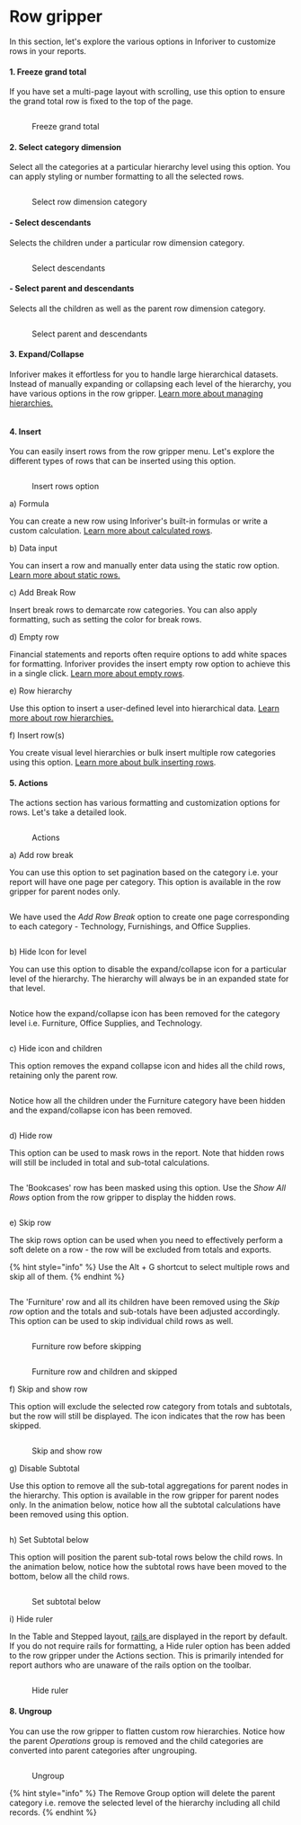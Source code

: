 # Row gripper

In this section, let's explore the various options in Inforiver to customize rows in your reports.&#x20;

#### 1. Freeze grand total

If you have set a multi-page layout with scrolling,  use this option to ensure the grand total row is fixed to the top of the page.

<figure><img src="../../../.gitbook/assets/image (331).png" alt=""><figcaption><p>Freeze grand total</p></figcaption></figure>

#### 2. Select category dimension

Select all the categories at a particular hierarchy level using this option. You can apply styling or number formatting to all the selected rows.

<figure><img src="../../../.gitbook/assets/image (8) (1) (1) (1) (1).png" alt=""><figcaption><p>Select row dimension category</p></figcaption></figure>

#### - Select descendants

Selects the children under a particular row dimension category.

<figure><img src="../../../.gitbook/assets/image (1) (1) (1) (1) (1) (1) (1) (1) (1) (1) (1) (1) (1) (1) (1) (1) (1) (1) (1) (1) (1) (1) (1) (1) (1) (1) (1) (1) (1) (1) (1) (1) (1) (1) (1) (1) (1) (1) (1).png" alt=""><figcaption><p>Select descendants</p></figcaption></figure>

#### - Select parent and descendants

Selects all the children as well as the parent row dimension category.

<figure><img src="../../../.gitbook/assets/image (2) (1) (1) (1) (1) (1) (1) (1) (1) (1) (1) (1) (1) (1) (1) (1) (1) (1) (1) (1) (1) (1) (1) (1) (1) (1).png" alt=""><figcaption><p>Select parent and descendants</p></figcaption></figure>

#### 3. Expand/Collapse

Inforiver makes it effortless for you to handle large hierarchical datasets. Instead of manually expanding or collapsing each level of the hierarchy, you have various options in the row gripper. [Learn more about managing hierarchies.](../manage-hierarchies.md)

<figure><img src="../../../.gitbook/assets/image (39) (2).png" alt=""><figcaption></figcaption></figure>

#### 4. Insert

You can easily insert rows from the row gripper menu. Let's explore the different types of rows that can be inserted using this option.

<figure><img src="../../../.gitbook/assets/image (3) (1) (1) (1) (1) (1) (1) (1) (1) (1) (1) (1) (1) (1) (1) (1) (1) (1) (1).png" alt=""><figcaption><p>Insert rows option</p></figcaption></figure>

a) Formula

You can create a new row using Inforiver's built-in formulas or write a custom calculation. [Learn more about calculated rows](../../4.-adding-business-logic-and-formulae/insert-calculated-rows/).

b) Data input

You can insert a row and manually enter data using the static row option. [Learn more about static rows.](../../4.-adding-business-logic-and-formulae/insert-manual-input-rows.md)

c) Add Break Row

Insert break rows to demarcate row categories. You can also apply formatting, such as setting the color for break rows.

d) Empty row

Financial statements and reports often require options to add white spaces for formatting. Inforiver provides the insert empty row option to achieve this in a single click.  [Learn more about empty rows](../../2.-displaying-information/basic-formatting/insert-blank-rows.md).

e) Row hierarchy

Use this option to insert a user-defined level into hierarchical data. [Learn more about row hierarchies.](../../4.-adding-business-logic-and-formulae/insert-manual-input-rows.md#id-3.-row-hierarchy)

f) Insert row(s)

You create visual level hierarchies or bulk insert multiple row categories using this option. [Learn more about bulk inserting rows](../../4.-adding-business-logic-and-formulae/insert-manual-input-rows.md#id-2.-bulk-insert-static-rows).

#### 5. Actions

The actions section has various formatting and customization options for rows. Let's take a detailed look.

<figure><img src="../../../.gitbook/assets/image (8) (1) (1) (1) (1) (1).png" alt=""><figcaption><p>Actions</p></figcaption></figure>

a) Add row break

You can use this option to set pagination based on the category i.e. your report will have one page per category. This option is available in the row gripper for parent nodes only.

<figure><img src="../../../.gitbook/assets/image (8) (7).png" alt=""><figcaption></figcaption></figure>

We have used the _Add Row Break_ option to create one page corresponding to each category - Technology, Furnishings, and Office Supplies.

<figure><img src="../../../.gitbook/assets/image (9) (6) (1).png" alt=""><figcaption></figcaption></figure>

b) Hide Icon for level

You can use this option to disable the expand/collapse icon for a particular level of the hierarchy. The hierarchy will always be in an expanded state for that level.

<figure><img src="../../../.gitbook/assets/image (11) (7).png" alt=""><figcaption></figcaption></figure>

Notice how the expand/collapse icon has been removed for the category level i.e. Furniture, Office Supplies, and Technology.

<figure><img src="../../../.gitbook/assets/image (12) (3).png" alt=""><figcaption></figcaption></figure>

c) Hide icon and children

This option removes the expand collapse icon and hides all the child rows, retaining only the parent row.

<figure><img src="../../../.gitbook/assets/image (13) (6).png" alt=""><figcaption></figcaption></figure>

Notice how all the children under the Furniture category have been hidden and the expand/collapse icon has been removed.

<figure><img src="../../../.gitbook/assets/image (14) (4).png" alt=""><figcaption></figcaption></figure>

d) Hide row

This option can be used to mask rows in the report. Note that hidden rows will still be included in total and sub-total calculations.

<figure><img src="../../../.gitbook/assets/image (16) (5).png" alt=""><figcaption></figcaption></figure>

The 'Bookcases' row has been masked using this option. Use the _Show All Rows_ option from the row gripper to display the hidden rows.

<figure><img src="../../../.gitbook/assets/image (17) (6).png" alt=""><figcaption></figcaption></figure>

e) Skip row

The skip rows option can be used when you need to effectively perform a soft delete on a row - the row will be excluded from totals and exports.

{% hint style="info" %}
Use the Alt + G shortcut to select multiple rows and skip all of them.
{% endhint %}

<figure><img src="../../../.gitbook/assets/image (5) (1) (1) (1) (1) (1) (1) (1) (1).png" alt=""><figcaption></figcaption></figure>

The 'Furniture' row and all its children have been removed using the _Skip row_ option and the totals and sub-totals have been adjusted accordingly. This option can be used to skip individual child rows as well.

<div><figure><img src="../../../.gitbook/assets/image (7) (1) (1) (1) (1) (1).png" alt=""><figcaption><p>Furniture row before skipping</p></figcaption></figure> <figure><img src="../../../.gitbook/assets/2025-02-14_12h33_46.png" alt=""><figcaption><p>Furniture row and children and skipped</p></figcaption></figure></div>

f) Skip and show row

This option will exclude the selected row category from totals and subtotals, but the row will still be displayed. The <img src="../../../.gitbook/assets/image (10) (1) (1) (1).png" alt="" data-size="line">icon indicates that the row has been skipped.

<figure><img src="../../../.gitbook/assets/image (9) (1) (1) (1).png" alt=""><figcaption><p>Skip and show row</p></figcaption></figure>

g) Disable Subtotal

Use this option to remove all the sub-total aggregations for parent nodes in the hierarchy. This option is available in the row gripper for parent nodes only. In the animation below, notice how all the subtotal calculations have been removed using this option.

<figure><img src="../../../.gitbook/assets/Disable subtotal (1).gif" alt=""><figcaption></figcaption></figure>

h) Set Subtotal below

This option will position the parent sub-total rows below the child rows. In the animation below, notice how the subtotal rows have been moved to the bottom, below all the child rows.

<figure><img src="../../../.gitbook/assets/Setsubtotalbelow.gif" alt=""><figcaption><p>Set subtotal below</p></figcaption></figure>

i) Hide ruler

In the Table and Stepped layout, [rails ](../actions/rails.md)are displayed in the report by default. If you do not require rails for formatting, a Hide ruler option has been added to the row gripper under the Actions section. This is primarily intended for report authors who are unaware of the rails option on the toolbar.

<figure><img src="../../../.gitbook/assets/8.1. Hide ruler.png" alt=""><figcaption><p>Hide ruler</p></figcaption></figure>

#### 8. Ungroup

You can use the row gripper to flatten custom row hierarchies. Notice how the parent _Operations_ group is removed and the child categories are converted into parent categories after ungrouping.

<figure><img src="../../../.gitbook/assets/Ungroup (1).gif" alt=""><figcaption><p>Ungroup</p></figcaption></figure>

{% hint style="info" %}
The Remove Group option will delete the parent category i.e. remove the selected level of the hierarchy including all child records.
{% endhint %}
